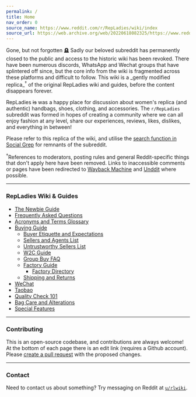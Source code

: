 ```yaml
---
permalink: /
title: Home
nav_order: 0
source_name: https://www.reddit.com/r/RepLadies/wiki/index
source_url: https://web.archive.org/web/20220618082325/https://www.reddit.com/r/RepLadies/wiki/index
---
```


<p class="note mb-6">
  <span class="fs-4 fw-500 text-grey-dk-300 d-block my-2">Gone, but not forgotten 🪦 </span>
  <span>Sadly our beloved subreddit has permanently closed to the public and access to the historic wiki has been revoked. There have been numerous discords, WhatsApp and Wechat groups that have splintered off since, but the core info from the wiki is fragmented across these platforms and difficult to follow. This wiki is a _gently modified replica_<sup>†</sup> of the original RepLadies wiki and guides, before the content disappears forever.
  </span>
</p>

RepLadies ~~is~~ was a happy place for discussion about women's replica (and authentic) handbags, shoes, clothing, and accessories. The `r/RepLadies` subreddit was formed in hopes of creating a community where we can all enjoy fashion at any level, share our experiences, reviews, likes, dislikes, and everything in between!

Please refer to this replica of the wiki, and utilise the [search function in Social Grep](https://socialgrep.com/search?query=%2Fr%2Frepladies) for remnants of the subreddit.

<p class="text-small text-grey-dk-100 mb-0 pt-4"><sup>†</sup>References to moderators, posting rules and general Reddit-specific things that don't apply here have been removed. Links to inaccessible comments or pages have been redirected to <a href="https://web.archive.org">Wayback Machine</a> and <a href="https://unddit.com">Unddit</a> where possible.</p>

---

### RepLadies Wiki & Guides

- [The Newbie Guide](./newbie-guide)
- [Frequently Asked Questions](./faq)
- [Acronyms and Terms Glossary](./acronyms)
- [Buying Guide](./buying-guide)
  - [Buyer Etiquette and Expectations](./buyers)
  - [Sellers and Agents List](./sellers)
  - [Untrustworthy Sellers List](./sellers-untrustworthy)
  - [W2C Guide](./w2c-guide)
  - [Group Buy FAQ](./group-buy)
  - [Factory Guide](./factory-guide)
    - [Factory Directory](./factories)
  - [Shipping and Returns](./shipping)
- [WeChat](./wechat)
- [Taobao](./taobao)
- [Quality Check 101](./qc-101)
- [Bag Care and Alterations](./bag-care)
- [Special Features](./features)  

---

### Contributing

This is an open-source codebase, and contributions are always welcome! At the bottom of each page there is an edit link (requires a Github account). Please [create a pull request](https://docs.github.com/en/pull-requests/collaborating-with-pull-requests) with the proposed changes. 

---

### Contact

Need to contact us about something? Try messaging on Reddit at [`u/rlwiki`](https://www.reddit.com/message/compose/?to=rlwiki&subject=wiki%20query).
